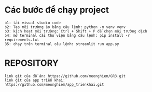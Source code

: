 # Các bước để chạy project
    b1: tải visual studio code
    b2: Tạo môi trường ảo bằng câu lệnh: python -m venv venv
    b3: kích hoạt môi trường: Ctrl + Shift + P để chọn môi trường dịch
    b4: mở terminal cài thư viện bằng câu lệnh: pip install -r requirements.txt
    B5: chạy trên terminal câu lệnh: streamlit run app.py

# REPOSITORY
    link git của đồ án: https://github.com/meonghiem/GR3.git
    link git của app triển khai: https://github.com/meonghiem/app_trienkhai.git